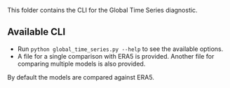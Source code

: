 This folder contains the CLI for the Global Time Series diagnostic.

## Available CLI

- Run `python global_time_series.py --help` to see the available options.
- A file for a single comparison with ERA5 is provided. Another file for comparing multiple models is also provided.

By default the models are compared against ERA5.
